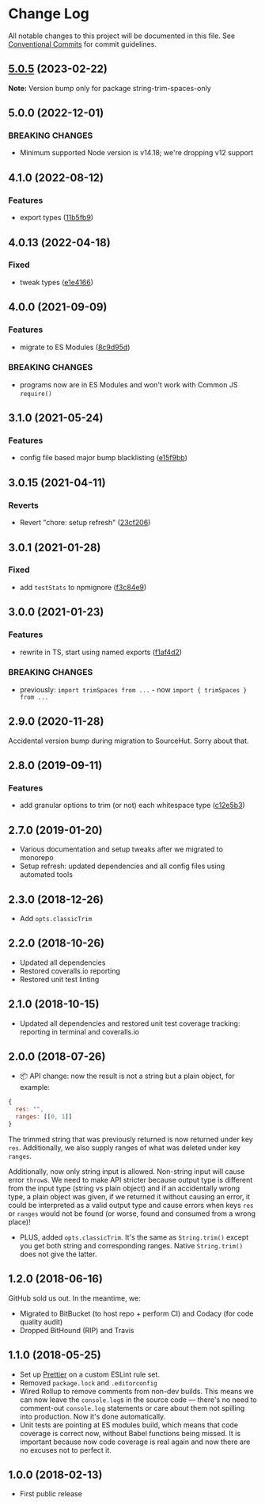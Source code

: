 # Change Log

All notable changes to this project will be documented in this file.
See [Conventional Commits](https://conventionalcommits.org) for commit guidelines.

## [5.0.5](https://github.com/codsen/codsen/compare/string-trim-spaces-only@5.0.4...string-trim-spaces-only@5.0.5) (2023-02-22)

**Note:** Version bump only for package string-trim-spaces-only

## 5.0.0 (2022-12-01)

### BREAKING CHANGES

- Minimum supported Node version is v14.18; we're dropping v12 support

## 4.1.0 (2022-08-12)

### Features

- export types ([11b5fb9](https://github.com/codsen/codsen/commit/11b5fb936ce20e0a77c3a09806773e1cd7695c50))

## 4.0.13 (2022-04-18)

### Fixed

- tweak types ([e1e4166](https://github.com/codsen/codsen/commit/e1e4166157c90b0a8561b1d4c65defeffae84112))

## 4.0.0 (2021-09-09)

### Features

- migrate to ES Modules ([8c9d95d](https://github.com/codsen/codsen/commit/8c9d95d5dea0b769c2f070397141918a4893d575))

### BREAKING CHANGES

- programs now are in ES Modules and won't work with Common JS `require()`

## 3.1.0 (2021-05-24)

### Features

- config file based major bump blacklisting ([e15f9bb](https://github.com/codsen/codsen/commit/e15f9bba1c4fd5f847ac28b3f38fa6ee633f5dca))

## 3.0.15 (2021-04-11)

### Reverts

- Revert "chore: setup refresh" ([23cf206](https://github.com/codsen/codsen/commit/23cf206970a087ff0fa04e61f94d919f59ab3881))

## 3.0.1 (2021-01-28)

### Fixed

- add `testStats` to npmignore ([f3c84e9](https://github.com/codsen/codsen/commit/f3c84e95afc5514214312f913692d85b2e12eb29))

## 3.0.0 (2021-01-23)

### Features

- rewrite in TS, start using named exports ([f1af4d2](https://github.com/codsen/codsen/commit/f1af4d2eecbda15edc33f9b9080bc99f495cbd3a))

### BREAKING CHANGES

- previously: `import trimSpaces from ...` - now `import { trimSpaces } from ...`

## 2.9.0 (2020-11-28)

Accidental version bump during migration to SourceHut. Sorry about that.

## 2.8.0 (2019-09-11)

### Features

- add granular options to trim (or not) each whitespace type ([c12e5b3](https://gitlab.com/codsen/codsen/commit/c12e5b3))

## 2.7.0 (2019-01-20)

- Various documentation and setup tweaks after we migrated to monorepo
- Setup refresh: updated dependencies and all config files using automated tools

## 2.3.0 (2018-12-26)

- Add `opts.classicTrim`

## 2.2.0 (2018-10-26)

- Updated all dependencies
- Restored coveralls.io reporting
- Restored unit test linting

## 2.1.0 (2018-10-15)

- Updated all dependencies and restored unit test coverage tracking: reporting in terminal and coveralls.io

## 2.0.0 (2018-07-26)

- 📦 API change: now the result is not a string but a plain object, for example:

```js
{
  res: "",
  ranges: [[0, 1]]
}
```

The trimmed string that was previously returned is now returned under key `res`.
Additionally, we also supply ranges of what was deleted under key `ranges`.

Additionally, now only string input is allowed. Non-string input will cause error `throw`s. We need to make API stricter because output type is different from the input type (string vs plain object) and if an accidentally wrong type, a plain object was given, if we returned it without causing an error, it could be interpreted as a valid output type and cause errors when keys `res` or `ranges` would not be found (or worse, found and consumed from a wrong place)!

- PLUS, added `opts.classicTrim`. It's the same as `String.trim()` except you get both string and corresponding ranges. Native `String.trim()` does not give the latter.

## 1.2.0 (2018-06-16)

GitHub sold us out. In the meantime, we:

- Migrated to BitBucket (to host repo + perform CI) and Codacy (for code quality audit)
- Dropped BitHound (RIP) and Travis

## 1.1.0 (2018-05-25)

- Set up [Prettier](https://prettier.io) on a custom ESLint rule set.
- Removed `package.lock` and `.editorconfig`
- Wired Rollup to remove comments from non-dev builds. This means we can now leave the `console.log`s in the source code — there's no need to comment-out `console.log` statements or care about them not spilling into production. Now it's done automatically.
- Unit tests are pointing at ES modules build, which means that code coverage is correct now, without Babel functions being missed. It is important because now code coverage is real again and now there are no excuses not to perfect it.

## 1.0.0 (2018-02-13)

- First public release
